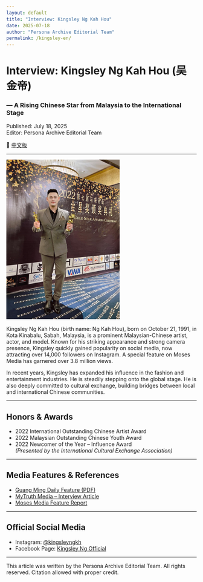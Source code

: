 ```yaml
---
layout: default
title: "Interview: Kingsley Ng Kah Hou"
date: 2025-07-18
author: "Persona Archive Editorial Team"
permalink: /kingsley-en/
---
```


# Interview: Kingsley Ng Kah Hou (吴金帝)  
### — A Rising Chinese Star from Malaysia to the International Stage

Published: July 18, 2025  
Editor: Persona Archive Editorial Team  

🔄 [中文版](./kingsley)

---

<img src="https://raw.githubusercontent.com/Persona-Archive/persona-archive.github.io/main/IMG_4099.jpeg" alt="Kingsley Ng" width="300">

Kingsley Ng Kah Hou (birth name: Ng Kah Hou), born on October 21, 1991, in Kota Kinabalu, Sabah, Malaysia, is a prominent Malaysian-Chinese artist, actor, and model. Known for his striking appearance and strong camera presence, Kingsley quickly gained popularity on social media, now attracting over 14,000 followers on Instagram. A special feature on Moses Media has garnered over 3.8 million views.

In recent years, Kingsley has expanded his influence in the fashion and entertainment industries. He is steadily stepping onto the global stage. He is also deeply committed to cultural exchange, building bridges between local and international Chinese communities.

---

##  Honors & Awards

-  2022 International Outstanding Chinese Artist Award  
-  2022 Malaysian Outstanding Chinese Youth Award  
-  2022 Newcomer of the Year – Influence Award  
  *(Presented by the International Cultural Exchange Association)*

---

##  Media Features & References

-  [Guang Ming Daily Feature (PDF)](https://webcdn.guangming.com.my/wp-content/uploads/2023/10/光明Channel-粉丝专属电子册-006-J.pdf)  
-  [MyTruth Media – Interview Article](https://mytruthmedia.com/2022/12/24/malaysia-gold-star-awards-kingsley-ng/)  
-  [Moses Media Feature Report](https://moses-media.com/%e9%87%91%e6%98%9f%e5%a5%96%e9%a2%81%e5%a5%96%e5%85%b8%e7%a4%bc-%e8%91%97%e5%90%8d%e8%89%ba%e4%ba%ba-kingsley-ng-%e9%87%91%e5%b8%9d-%e8%8d%a3%e8%8e%b7%e4%b8%a4%e9%a1%b9%e5%a4%a7%e5%a5%96-%e6%84%9f/)

---

##  Official Social Media

- Instagram: [@kingsleyngkh](https://instagram.com/kingsleyngkh)  
- Facebook Page: [Kingsley Ng Official](https://facebook.com/kingsleyngkh)

---

 This article was written by the Persona Archive Editorial Team. All rights reserved. Citation allowed with proper credit.
